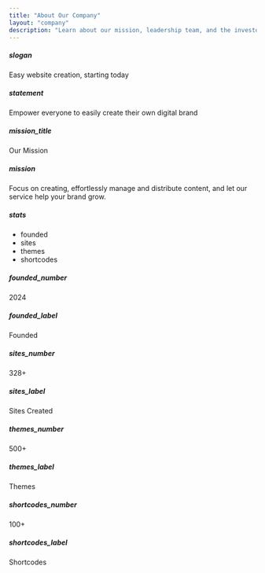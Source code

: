 ```yaml
---
title: "About Our Company"
layout: "company"
description: "Learn about our mission, leadership team, and the investors backing our vision"
---
```


##### slogan

Easy website creation, starting today

##### statement

Empower everyone to easily create their own digital brand

##### mission_title

Our Mission

##### mission

Focus on creating, effortlessly manage and distribute content, and let our service help your brand grow.

##### stats

- founded
- sites
- themes
- shortcodes

##### founded_number

2024

##### founded_label

Founded

##### sites_number

328+

##### sites_label

Sites Created

##### themes_number

500+

##### themes_label

Themes

##### shortcodes_number

100+

##### shortcodes_label

Shortcodes